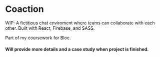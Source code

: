 # Coaction

WIP: A fictitious chat enviroment where teams can collaborate with each other. Built with React, Firebase, and SASS.

Part of my coursework for Bloc.

#### Will provide more details and a case study when project is finished.
